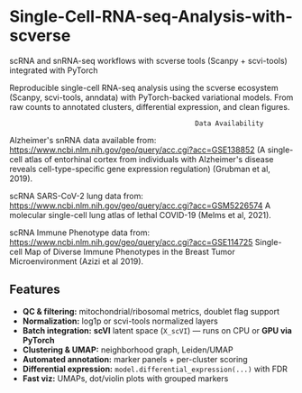 # Single-Cell-RNA-seq-Analysis-with-scverse
scRNA and snRNA-seq workflows with scverse tools (Scanpy + scvi-tools) integrated with PyTorch

Reproducible single-cell RNA-seq analysis using the scverse ecosystem  
(Scanpy, scvi-tools, anndata) with PyTorch-backed variational models.
From raw counts to annotated clusters, differential expression, and clean figures.



                                                  Data Availability

Alzheimer's snRNA data available from: https://www.ncbi.nlm.nih.gov/geo/query/acc.cgi?acc=GSE138852 
(A single-cell atlas of entorhinal cortex from individuals with Alzheimer's disease reveals cell-type-specific gene expression regulation) 
(Grubman et al, 2019). 


scRNA SARS-CoV-2 lung data from: https://www.ncbi.nlm.nih.gov/geo/query/acc.cgi?acc=GSM5226574 
A molecular single-cell lung atlas of lethal COVID-19
(Melms et al, 2021). 


scRNA Immune Phenotype data from: https://www.ncbi.nlm.nih.gov/geo/query/acc.cgi?acc=GSE114725 
Single-cell Map of Diverse Immune Phenotypes in the Breast Tumor Microenvironment
(Azizi et al 2019).






## Features
- **QC & filtering:** mitochondrial/ribosomal metrics, doublet flag support  
- **Normalization:** log1p or scvi-tools normalized layers  
- **Batch integration:** **scVI** latent space (`X_scVI`) — runs on CPU or **GPU via PyTorch**  
- **Clustering & UMAP:** neighborhood graph, Leiden/UMAP  
- **Automated annotation:** marker panels + per-cluster scoring  
- **Differential expression:** `model.differential_expression(...)` with FDR  
- **Fast viz:** UMAPs, dot/violin plots with grouped markers  


